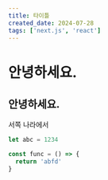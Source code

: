 ```yaml
---
title: 타이틀
created_date: 2024-07-28
tags: ['next.js', 'react']
---
```


# 안녕하세요.

## 안녕하세요.

서쪽 나라에서

```js
let abc = 1234

const func = () => {
  return 'abfd'
}
```
